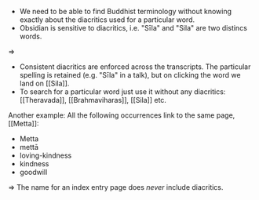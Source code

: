 - We need to be able to find Buddhist terminology without knowing exactly about the diacritics used for a particular word.
- Obsidian is sensitive to diacritics, i.e. "Sīla" and "Sila" are two distincs words.

=>
- Consistent diacritics are enforced across the transcripts. The particular spelling is retained (e.g. "Sīla" in a talk), but on clicking the word we land on [[Sila]].
- To search for a particular word just use it without any diacritics: [[Theravada]], [[Brahmaviharas]], [[Sila]] etc.

Another example: All the following occurrences link to the same page, [[Metta]]:
- Metta
- mettā
- loving-kindness
- kindness
- goodwill

=> The name for an index entry page does _never_ include diacritics.
